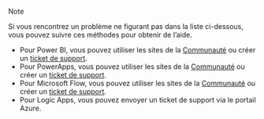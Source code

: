 > [!NOTE]
> Si vous rencontrez un problème ne figurant pas dans la liste ci-dessous, vous pouvez suivre ces méthodes pour obtenir de l’aide.
> 
> * Pour Power BI, vous pouvez utiliser les sites de la [Communauté](http://community.powerbi.com/) ou créer un [ticket de support](https://powerbi.microsoft.com/support/).
> * Pour PowerApps, vous pouvez utiliser les sites de la [Communauté](https://aka.ms/powerapps-community) ou créer un [ticket de support](https://powerapps.microsoft.com/support/).
> * Pour Microsoft Flow, vous pouvez utiliser les sites de la [Communauté](https://go.microsoft.com/fwlink/?LinkID=787467) ou créer un [ticket de support](https://go.microsoft.com/fwlink/?LinkID=787479).
> * Pour Logic Apps, vous pouvez envoyer un ticket de support via le portail Azure.
> 
> 

